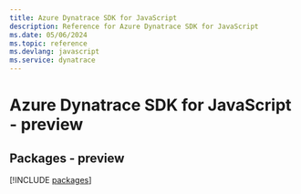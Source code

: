 ```yaml
---
title: Azure Dynatrace SDK for JavaScript
description: Reference for Azure Dynatrace SDK for JavaScript
ms.date: 05/06/2024
ms.topic: reference
ms.devlang: javascript
ms.service: dynatrace
---
```

# Azure Dynatrace SDK for JavaScript - preview
## Packages - preview
[!INCLUDE [packages](dynatrace-index.md)]